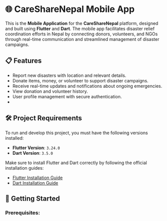 # 🌐 **CareShareNepal Mobile App**

This is the **Mobile Application** for the **CareShareNepal** platform, designed and built using **Flutter** and **Dart**. The mobile app facilitates disaster relief coordination efforts in Nepal by connecting donors, volunteers, and NGOs through real-time communication and streamlined management of disaster campaigns.


## 📋 **Features**

- Report new disasters with location and relevant details.
- Donate items, money, or volunteer to support disaster campaigns.
- Receive real-time updates and notifications about ongoing emergencies.
- View donation and volunteer history.
- User profile management with secure authentication.
- 

## 🛠️ **Project Requirements**
To run and develop this project, you must have the following versions installed:

- **Flutter Version**: `3.24.0`
- **Dart Version**: `3.5.0`

Make sure to install Flutter and Dart correctly by following the official installation guides:

- [Flutter Installation Guide](https://docs.flutter.dev/get-started/install)
- [Dart Installation Guide](https://dart.dev/get-dart)

## 🚀 **Getting Started**

### Prerequisites:

